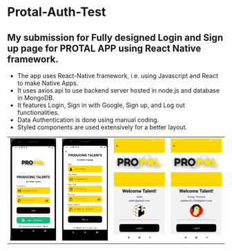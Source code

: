 # Protal-Auth-Test
## My submission for Fully designed Login and Sign up page for PROTAL APP using React Native framework.

- The app uses React-Native framework, i.e. using Javascript and React to make Native Apps.
- It uses axios api to use backend server hosted in node.js and database in MongoDB.
- It features Login, Sign in with Google, Sign up, and Log out functionalities.
- Data Authentication is done using manual coding.
- Styled components are used extensively for a better layout.

<table>
  <tr>
    <td><img src="https://github.com/originalsidd/Protal-Auth-Test/blob/main/assets/img/Login Screen.png" width="200" alt="Login Screen"></td>
    <td><img src="https://github.com/originalsidd/Protal-Auth-Test/blob/main/assets/img/Sign up Screen.png" width="200" alt="Sign up Screen"></td>
    <td><img src="https://github.com/originalsidd/Protal-Auth-Test/blob/main/assets/img/Login Welcome Screen.jpeg" width="223" alt="Welcome Screen"></td>
    <td><img src="https://github.com/originalsidd/Protal-Auth-Test/blob/main/assets/img/Google Sign in Welcome Screen.jpeg" width="223" alt="Google Welcome Screen"></td>
  </tr>
</table>
